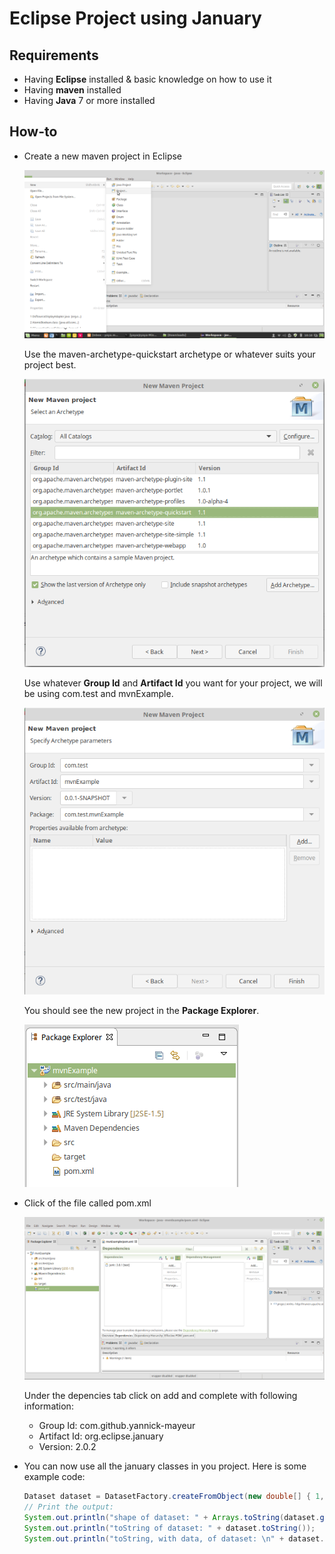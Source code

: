 # Eclipse Project using January

## Requirements

* Having **Eclipse** installed & basic knowledge on how to use it
* Having **maven** installed
* Having **Java** 7 or more installed

## How-to

* Create a new maven project in Eclipse

  ![screenshot1](res/screen1.png)

  Use the maven-archetype-quickstart archetype or whatever suits your project
best.

  ![screenshot2](res/screen4.png)

  Use whatever **Group Id** and **Artifact Id** you want for your project, we
will be using com.test and mvnExample.

  ![screenshot3](res/screen5.png)

  You should see the new project in the **Package Explorer**.

  ![screenshot4](res/screen6.png)

* Click of the file called pom.xml

  ![screenshot5](res/screen7.png)

  Under the depencies tab click on add and complete with following information:
  * Group Id: com.github.yannick-mayeur
  * Artifact Id: org.eclipse.january
  * Version: 2.0.2

* You can now use all the january classes in you project. Here is some example
  code:

  ```java
  Dataset dataset = DatasetFactory.createFromObject(new double[] { 1, 2, 3, 4, 5, 6, 7, 8, 9 });
  // Print the output:
  System.out.println("shape of dataset: " + Arrays.toString(dataset.getShape()));
  System.out.println("toString of dataset: " + dataset.toString());
  System.out.println("toString, with data, of dataset: \n" + dataset.toString(true));
  ```
